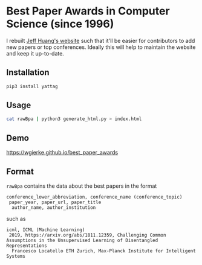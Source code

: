 # Best Paper Awards in Computer Science (since 1996)
I rebuilt [Jeff Huang's website](https://jeffhuang.com/best_paper_awards.html) such that it'll be easier for contributors to add new papers or top conferences.
Ideally this will help to maintain the website and keep it up-to-date.

## Installation
```python
pip3 install yattag
```

## Usage
```bash
cat rawBpa | python3 generate_html.py > index.html
```

## Demo
https://wgierke.github.io/best_paper_awards

## Format
`rawBpa` contains the data about the best papers in the format
```
conference_lower_abbreviation, conference_name (conference_topic)
 paper_year, paper_url, paper_title
  author_name, author_institution
 ```
such as
```
icml, ICML (Machine Learning)
 2019, https://arxiv.org/abs/1811.12359, Challenging Common Assumptions in the Unsupervised Learning of Disentangled Representations
  Francesco Locatello ETH Zurich, Max-Planck Institute for Intelligent Systems
 ```
